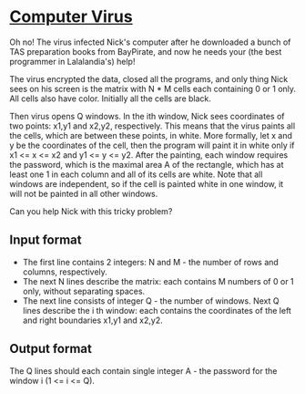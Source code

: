 # [Computer Virus][link]

Oh no! The virus infected Nick's computer after he downloaded a bunch of TAS preparation books from BayPirate, and now he needs your (the best programmer in Lalalandia's) help!

The virus encrypted the data, closed all the programs, and only thing Nick sees on his screen is the matrix with N \* M cells each containing 0 or 1 only. All cells also have color. Initially all the cells are black.

Then virus opens Q windows. In the ith window, Nick sees coordinates of two points: x1,y1 and x2,y2, respectively. This means that the virus paints all the cells, which are between these points, in white. More formally, let x and y be the coordinates of the cell, then the program will paint it in white only if x1 <= x <= x2 and y1 <= y <= y2. After the painting, each window requires the password, which is the maximal area A of the rectangle, which has at least one 1 in each column and all of its cells are white. Note that all windows are independent, so if the cell is painted white in one window, it will not be painted in all other windows.

Can you help Nick with this tricky problem?

## Input format

- The first line contains 2 integers: N and M - the number of rows and columns, respectively.
- The next N lines describe the matrix: each contains M numbers of 0 or 1 only, without separating spaces.
- The next line consists of integer Q - the number of windows. Next Q lines describe the i th window: each contains the coordinates of the left and right boundaries x1,y1 and x2,y2.

## Output format

The Q lines should each contain single integer A - the password for the window i (1 <= i <= Q).

[link]: https://www.hackerearth.com/practice/data-structures/advanced-data-structures/suffix-trees/practice-problems/algorithm/computer-virus/
